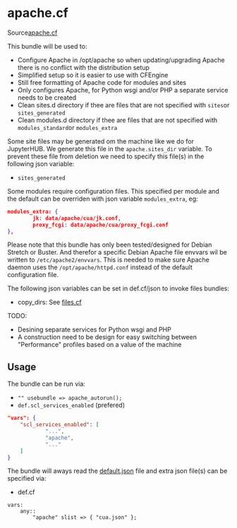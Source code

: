 # apache.cf

Source[apache.cf](/services/apache.cf)

This bundle will be used to:
 * Configure Apache in /opt/apache so when updating/upgrading Apache there is no conflict with the distribution setup
 * Simplified setup so it is easier to use with CFEngine
 * Still free formatting of Apache code for modules and sites
 * Only configures Apache, for Python wsgi and/or PHP a separate service needs to be created
 * Clean sites.d directory if thee are files that are not specified  with `sites`or `sites_generated`
 * Clean modules.d directory if thee are files that are not specified  with `modules_standard`or `modules_extra`

Some site files may be generated om the machine like we do for JupyterHUB. We generate this file in the
`apache.sites_dir` variable. To prevent these file from deletion we need to specify this  file(s) in the following
json variable:
 * `sites_generated`

Some modules require configuration files. This specified per module and the default can be overriden with json
variable `modules_extra`, eg:
```json
modules_extra: {
        jk: data/apache/cua/jk.conf,
        proxy_fcgi: data/apache/cua/proxy_fcgi.conf
},
```

Please note that this bundle has only been tested/designed for Debian Stretch or Buster. And therefor a specific
Debian Apache file envvars wil be written to `/etc/apache2/envvars`. This is needed to make sure Apache daemon
uses the `/opt/apache/httpd.conf` instead of the default configuration file.

The following json variables can be set in def.cf/json to  invoke files bundles:
 * copy_dirs: See [files.cf](/masterfiles/lib/scl/files.cf)

TODO:
 - Desining separate services for Python wsgi and PHP
 - A construction need to be design for easy switching between "Performance" profiles based on a value of the machine

## Usage

The bundle can be run via:
 *  `"" usebundle => apache_autorun();`
 * `def.scl_services_enabled` (prefered)
```json
"vars": {
    "scl_services_enabled": [
            "...",
            "apache",
            "..."
    ]
}
```

The bundle will aways read the [default.json](/templates/apache/json/default.json) file
and extra json file(s) can be specified via:
 * def.cf
```
vars:
    any::
        "apache" slist => { "cua.json" };
```
